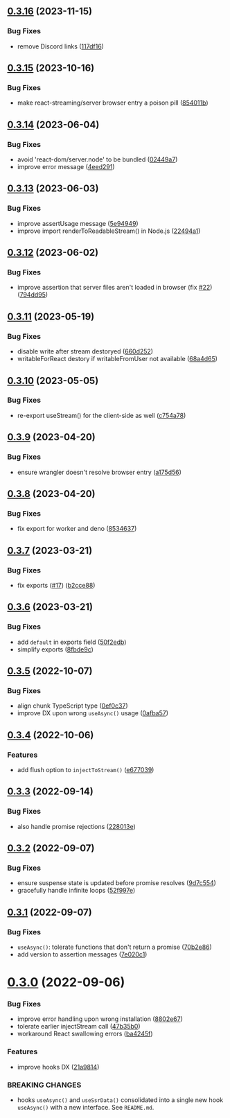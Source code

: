 ## [0.3.16](https://github.com/brillout/react-streaming/compare/v0.3.15...v0.3.16) (2023-11-15)


### Bug Fixes

* remove Discord links ([117df16](https://github.com/brillout/react-streaming/commit/117df16d33c773aa56782db980453bda80440ea9))



## [0.3.15](https://github.com/brillout/react-streaming/compare/v0.3.14...v0.3.15) (2023-10-16)


### Bug Fixes

* make react-streaming/server browser entry a poison pill ([854011b](https://github.com/brillout/react-streaming/commit/854011bacc80e1d5aefca3e62b22a1ca435b8b75))



## [0.3.14](https://github.com/brillout/react-streaming/compare/v0.3.13...v0.3.14) (2023-06-04)


### Bug Fixes

* avoid 'react-dom/server.node' to be bundled ([02449a7](https://github.com/brillout/react-streaming/commit/02449a76343ce3318622a5578b4a7a97e8039b68))
* improve error message ([4eed291](https://github.com/brillout/react-streaming/commit/4eed291caf45a781a5a095906aecec67dcbcdb75))



## [0.3.13](https://github.com/brillout/react-streaming/compare/v0.3.12...v0.3.13) (2023-06-03)


### Bug Fixes

* improve assertUsage message ([5e94949](https://github.com/brillout/react-streaming/commit/5e94949351857c3141fa4d69d40d03aa5e7055de))
* improve import renderToReadableStream() in Node.js ([22494a1](https://github.com/brillout/react-streaming/commit/22494a17177c6f3a35eb7bbd25d791bba18f74c0))



## [0.3.12](https://github.com/brillout/react-streaming/compare/v0.3.11...v0.3.12) (2023-06-02)


### Bug Fixes

* improve assertion that server files aren't loaded in browser (fix [#22](https://github.com/brillout/react-streaming/issues/22)) ([794dd95](https://github.com/brillout/react-streaming/commit/794dd95fa7332d30deba03e1bc66b1c7a40d8a38))



## [0.3.11](https://github.com/brillout/react-streaming/compare/v0.3.10...v0.3.11) (2023-05-19)


### Bug Fixes

* disable write after stream destoryed ([660d252](https://github.com/brillout/react-streaming/commit/660d2524400830ec0512a23d7ca360909075f7a7))
* writableForReact destory if writableFromUser not available ([68a4d65](https://github.com/brillout/react-streaming/commit/68a4d656df4d9202a28070848708fd8cdddeb74d))



## [0.3.10](https://github.com/brillout/react-streaming/compare/v0.3.9...v0.3.10) (2023-05-05)


### Bug Fixes

* re-export useStream() for the client-side as well ([c754a78](https://github.com/brillout/react-streaming/commit/c754a780c4b5e6d3e8724eda352ed377f3f1b28c))



## [0.3.9](https://github.com/brillout/react-streaming/compare/v0.3.8...v0.3.9) (2023-04-20)


### Bug Fixes

* ensure wrangler doesn't resolve browser entry ([a175d56](https://github.com/brillout/react-streaming/commit/a175d566eb233e0d90c1a891c913fb7fec70d4a6))



## [0.3.8](https://github.com/brillout/react-streaming/compare/v0.3.7...v0.3.8) (2023-04-20)


### Bug Fixes

* fix export for worker and deno ([8534637](https://github.com/brillout/react-streaming/commit/85346375cceb07d26de3a9cfcb424e2f52e4de6c))



## [0.3.7](https://github.com/brillout/react-streaming/compare/v0.3.6...v0.3.7) (2023-03-21)


### Bug Fixes

* fix exports ([#17](https://github.com/brillout/react-streaming/issues/17)) ([b2cce88](https://github.com/brillout/react-streaming/commit/b2cce88e6a35c928fc2595cf07a806caf67f07f3))



## [0.3.6](https://github.com/brillout/react-streaming/compare/v0.3.5...v0.3.6) (2023-03-21)


### Bug Fixes

* add `default` in exports field ([50f2edb](https://github.com/brillout/react-streaming/commit/50f2edb32283193d8829c073835c62db237dc3ca))
* simplify exports ([8fbde9c](https://github.com/brillout/react-streaming/commit/8fbde9c3f417535673e2931e50506feb46d1dfad))



## [0.3.5](https://github.com/brillout/react-streaming/compare/v0.3.4...v0.3.5) (2022-10-07)


### Bug Fixes

* align chunk TypeScript type ([0ef0c37](https://github.com/brillout/react-streaming/commit/0ef0c37219e06f0d38cf4b54454fd1d93642c0e7))
* improve DX upon wrong `useAsync()` usage ([0afba57](https://github.com/brillout/react-streaming/commit/0afba5768090783271ee725f94c801f78992450a))



## [0.3.4](https://github.com/brillout/react-streaming/compare/v0.3.3...v0.3.4) (2022-10-06)


### Features

* add flush option to `injectToStream()` ([e677039](https://github.com/brillout/react-streaming/commit/e677039b6831fa742b1915e791e4d22680684e6a))



## [0.3.3](https://github.com/brillout/react-streaming/compare/v0.3.2...v0.3.3) (2022-09-14)


### Bug Fixes

* also handle promise rejections ([228013e](https://github.com/brillout/react-streaming/commit/228013e41d3a4431c7d79ae88b296fba8bcfb152))



## [0.3.2](https://github.com/brillout/react-streaming/compare/v0.3.1...v0.3.2) (2022-09-07)


### Bug Fixes

* ensure suspense state is updated before promise resolves ([9d7c554](https://github.com/brillout/react-streaming/commit/9d7c55402a2d56b3c5f780f835b5f272ab805f7d))
* gracefully handle infinite loops ([52f997e](https://github.com/brillout/react-streaming/commit/52f997e532ac8504249d4c4bbc84e35dae490072))



## [0.3.1](https://github.com/brillout/react-streaming/compare/v0.3.0...v0.3.1) (2022-09-07)


### Bug Fixes

* `useAsync()`: tolerate functions that don't return a promise ([70b2e86](https://github.com/brillout/react-streaming/commit/70b2e869d634b9bd2bf417db746e2a7f13dd495a))
* add version to assertion messages ([7e020c1](https://github.com/brillout/react-streaming/commit/7e020c11e080d89c17008d6baf73e4d333f8dcb3))



# [0.3.0](https://github.com/brillout/react-streaming/compare/v0.2.22...v0.3.0) (2022-09-06)


### Bug Fixes

* improve error handling upon wrong installation ([8802e67](https://github.com/brillout/react-streaming/commit/8802e67df73f2f33618fe82e82e9554f6aa0f8fd))
* tolerate earlier injectStream call ([47b35b0](https://github.com/brillout/react-streaming/commit/47b35b0e759885c3216e1719f2c04c3cf4b60fab))
* workaround React swallowing errors ([ba4245f](https://github.com/brillout/react-streaming/commit/ba4245f4421714758046712f4256e094a31a76f4))


### Features

* improve hooks DX ([21a9814](https://github.com/brillout/react-streaming/commit/21a9814b97d93548884475f0a50222954024c3b9))


### BREAKING CHANGES

* hooks `useAsync()` and `useSsrData()` consolidated into
a single new hook `useAsync()` with a new interface. See `README.md`.
